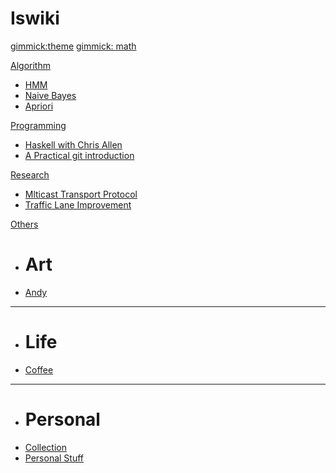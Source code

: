 # Iswiki


<!--
  -- Theme config.
  -- You can add `[gimmick:themechooser](Choose theme)` as a theme chooser
  -- Theme Name List: bootstrap | amelia | cerulean | cosmo | cyborg | flatly | journal | readable | simplex | slate | spacelab | united | yeti
  -- (Read: http://dynalon.github.io/mdwiki/#!customizing.md#Theme_chooser)
  -->

[gimmick:theme](flatly)
[gimmick: math]()

[Algorithm]()

  * [HMM](pages/algorithm/hmm.md)
  * [Naive Bayes](pages/algorithm/naive-bayes.md)
  * [Apriori](pages/algorithm/apriori.md)

[Programming]()

  * [Haskell with Chris Allen](pages/programming/haskell.md)
  * [A Practical git introduction](pages/programming/gitintro.md)

[Research]()

  * [Mlticast Transport Protocol](pages/research/videotrans.md)
  * [Traffic Lane Improvement](pages/research/trafficlane.md)

[Others]()

  * # Art
  * [Andy](pages/research/about.md)
  - - - -
  * # Life
  * [Coffee](pages/personal/coffee.md)
  - - - -
  * # Personal
  * [Collection](pages/personal/collection.md)
  * [Personal Stuff](pages/personal/personal.md)
